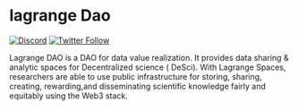 # lagrange Dao 
[![Discord](https://img.shields.io/discord/770382203782692945?label=Discord&logo=Discord)](https://discord.gg/nnfWfjGG)
[![Twitter Follow](https://img.shields.io/twitter/follow/lagrangedao)](https://twitter.com/lagrangedao)

Lagrange DAO is a DAO for data value realization. It provides data sharing & analytic spaces for Decentralized science (
DeSci). With Lagrange Spaces, researchers are able to use public infrastructure for storing, sharing, creating,
rewarding,and disseminating scientific knowledge fairly and equitably using the Web3 stack.
